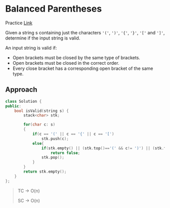 # Balanced Parentheses

Practice [Link](https://leetcode.com/problems/valid-parentheses/)


Given a string s containing just the characters `'('`, `')'`, `'{'`, `'}'`, `'['` and `']'`, determine if the input string is valid.

An input string is valid if:

- Open brackets must be closed by the same type of brackets.
- Open brackets must be closed in the correct order.
- Every close bracket has a corresponding open bracket of the same type.
 

## Approach

```cpp
class Solution {
public:
    bool isValid(string s) {
        stack<char> stk;

        for(char c: s)
        {
            if(c == '(' || c == '{' || c == '[')
                stk.push(c);
            else{
                if(stk.empty() || (stk.top()=='(' && c!= ')') || (stk.top()=='{' and c!='}') || (stk.top() == '[' and c!= ']'))
                    return false;
                stk.pop();
            }
        }
        return stk.empty();
    }
};
```

> TC -> O(n)
>
> SC -> O(n)